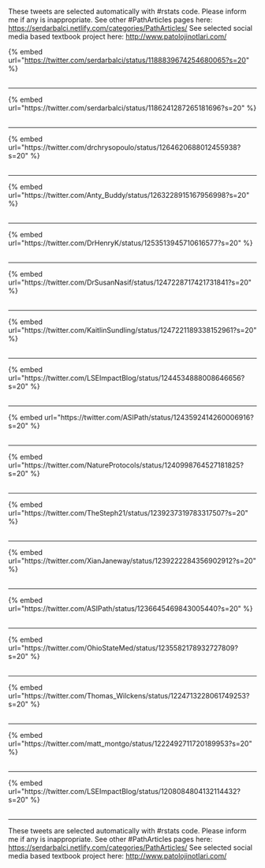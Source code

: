 

These tweets are selected automatically with #rstats code. Please inform me if any is inappropriate.
See other #PathArticles pages here: https://serdarbalci.netlify.com/categories/PathArticles/ 
See selected social media based textbook project here: http://www.patolojinotlari.com/

{% embed url="https://twitter.com/serdarbalci/status/1188839674254680065?s=20" %}<br>
<br>
<hr>
{% embed url="https://twitter.com/serdarbalci/status/1186241287265181696?s=20" %}<br>
<br>
<hr>
{% embed url="https://twitter.com/drchrysopoulo/status/1264620688012455938?s=20" %}<br>
<br>
<hr>
{% embed url="https://twitter.com/Anty_Buddy/status/1263228915167956998?s=20" %}<br>
<br>
<hr>
{% embed url="https://twitter.com/DrHenryK/status/1253513945710616577?s=20" %}<br>
<br>
<hr>
{% embed url="https://twitter.com/DrSusanNasif/status/1247228717421731841?s=20" %}<br>
<br>
<hr>
{% embed url="https://twitter.com/KaitlinSundling/status/1247221189338152961?s=20" %}<br>
<br>
<hr>
{% embed url="https://twitter.com/LSEImpactBlog/status/1244534888008646656?s=20" %}<br>
<br>
<hr>
{% embed url="https://twitter.com/ASIPath/status/1243592414260006916?s=20" %}<br>
<br>
<hr>
{% embed url="https://twitter.com/NatureProtocols/status/1240998764527181825?s=20" %}<br>
<br>
<hr>
{% embed url="https://twitter.com/TheSteph21/status/1239237319783317507?s=20" %}<br>
<br>
<hr>
{% embed url="https://twitter.com/XianJaneway/status/1239222284356902912?s=20" %}<br>
<br>
<hr>
{% embed url="https://twitter.com/ASIPath/status/1236645469843005440?s=20" %}<br>
<br>
<hr>
{% embed url="https://twitter.com/OhioStateMed/status/1235582178932727809?s=20" %}<br>
<br>
<hr>
{% embed url="https://twitter.com/Thomas_Wilckens/status/1224713228061749253?s=20" %}<br>
<br>
<hr>
{% embed url="https://twitter.com/matt_montgo/status/1222492711720189953?s=20" %}<br>
<br>
<hr>
{% embed url="https://twitter.com/LSEImpactBlog/status/1208084804132114432?s=20" %}<br>
<br>
<hr>


These tweets are selected automatically with #rstats code. Please inform me if any is inappropriate.
See other #PathArticles pages here: https://serdarbalci.netlify.com/categories/PathArticles/ 
See selected social media based textbook project here: http://www.patolojinotlari.com/
